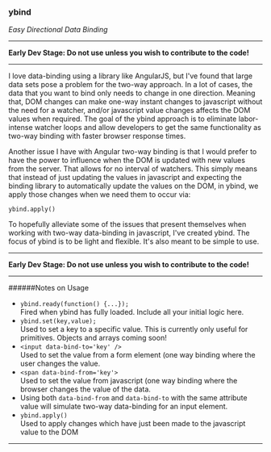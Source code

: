 ### ybind

*Easy Directional Data Binding*

___

**Early Dev Stage: Do not use unless you wish to contribute to the code!**

___

I love data-binding using a library like AngularJS, but I've found that large data sets pose a problem for the two-way approach. In a lot of cases, the data that you want to bind only needs to change in one direction. Meaning that, DOM changes can make one-way instant changes to javascript without the need for a watcher, and/or javascript value changes affects the DOM values when required. The goal of the ybind approach is to eliminate labor-intense watcher loops and allow developers to get the same functionality as two-way binding with faster browser response times.
 
Another issue I have with Angular two-way binding is that I would prefer to have the power to influence when the DOM is updated with new values from the server. That allows for no interval of watchers. This simply means that instead of just updating the values in javascript and expecting the binding library to automatically update the values on the DOM, in ybind, we apply those changes when we need them to occur via:

`ybind.apply()`
 
To hopefully alleviate some of the issues that present themselves when working with two-way data-binding in javascript, I've created ybind. The focus of ybind is to be light and flexible. It's also meant to be simple to use. 

___

**Early Dev Stage: Do not use unless you wish to contribute to the code!**

___

######Notes on Usage

  * `ybind.ready(function() {...});` <br> Fired when ybind has fully loaded. Include all your initial logic here.  
  * `ybind.set(key,value);` <br> Used to set a key to a specific value. This is currently only useful for primitives. Objects and arrays coming soon!  
  * `<input data-bind-to='key' />` <br> Used to set the value from a form element (one way binding where the user changes the value.  
  * `<span data-bind-from='key'>` <br> Used to set the value from javascript (one way binding where the browser changes the value of the data.   
  * Using both `data-bind-from` and `data-bind-to` with the same attribute value <key> will simulate two-way data-binding for an input element.  
  * `ybind.apply()` <br> Used to apply changes which have just been made to the javascript value to the DOM  

-------